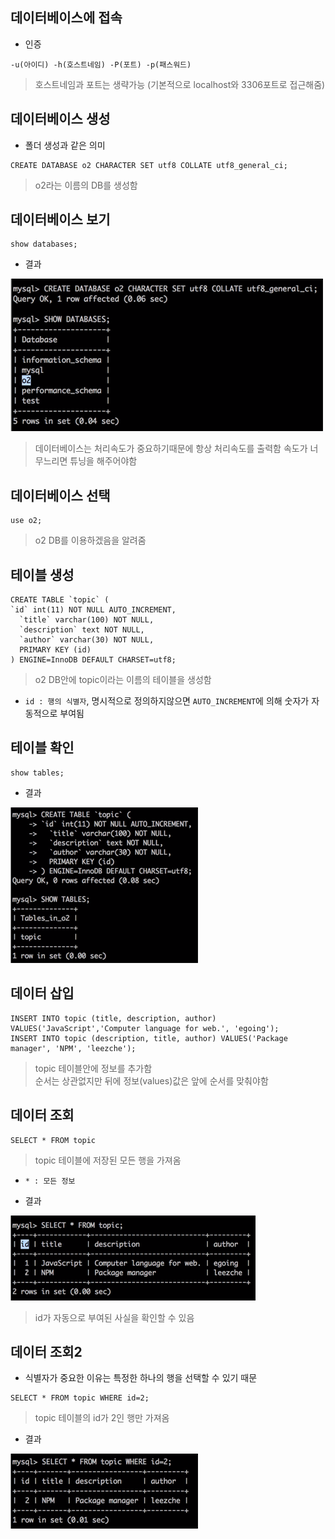 ## 데이터베이스에 접속
- 인증
```
-u(아이디) -h(호스트네임) -P(포트) -p(패스워드)
```
> 호스트네임과 포트는 생략가능 (기본적으로 localhost와 3306포트로 접근해줌)


## 데이터베이스 생성
- 폴더 생성과 같은 의미
```
CREATE DATABASE o2 CHARACTER SET utf8 COLLATE utf8_general_ci;
```
> o2라는 이름의 DB를 생성함


## 데이터베이스 보기
```
show databases;
```

- 결과

![01](img/node31.png)
> 데이터베이스는 처리속도가 중요하기때문에 항상 처리속도를 출력함 속도가 너무느리면 튜닝을 해주어야함


## 데이터베이스 선택
```
use o2;
```
> o2 DB를 이용하겠음을 알려줌


## 테이블 생성
```
CREATE TABLE `topic` (
`id` int(11) NOT NULL AUTO_INCREMENT,
  `title` varchar(100) NOT NULL,
  `description` text NOT NULL,
  `author` varchar(30) NOT NULL,
  PRIMARY KEY (id)
) ENGINE=InnoDB DEFAULT CHARSET=utf8;
```
> o2 DB안에 topic이라는 이름의 테이블을 생성함

- `id : 행의 식별자`, 명시적으로 정의하지않으면 `AUTO_INCREMENT`에 의해 숫자가 자동적으로 부여됨


## 테이블 확인
```
show tables;
```

- 결과

![01](img/node32.png)<br/>


## 데이터 삽입
```
INSERT INTO topic (title, description, author) VALUES('JavaScript','Computer language for web.', 'egoing');
INSERT INTO topic (description, title, author) VALUES('Package manager', 'NPM', 'leezche');
```
> topic 테이블안에 정보를 추가함<br/>순서는 상관없지만 뒤에 정보(values)값은 앞에 순서를 맞춰야함


## 데이터 조회
```
SELECT * FROM topic
```
> topic 테이블에 저장된 모든 행을 가져옴

- `* : 모든 정보`

- 결과

![01](img/node33.png)
> id가 자동으로 부여된 사실을 확인할 수 있음

## 데이터 조회2
- 식별자가 중요한 이유는 특정한 하나의 행을 선택할 수 있기 때문
```
SELECT * FROM topic WHERE id=2;
```
> topic 테이블의 id가 2인 행만 가져옴

- 결과

![01](img/node34.png)
